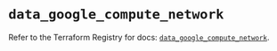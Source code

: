 # `data_google_compute_network`

Refer to the Terraform Registry for docs: [`data_google_compute_network`](https://registry.terraform.io/providers/hashicorp/google/6.47.0/docs/data-sources/compute_network).
